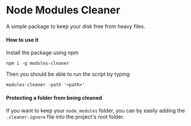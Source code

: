 # Node Modules Cleaner
A simple package to keep your disk free from heavy files.

#### How to use it
Install the package using npm
```
npm i -g modules-cleaner
```
Then you should be able to run the script by typing
```
modules-cleaner -path '<path>'
```
#### Protecting a folder from being cleaned
If you want to keep your `node_modules` folder, you can by easily adding the `.cleaner-ignore` file into the project's root folder.